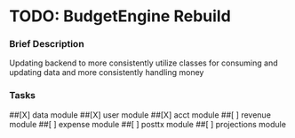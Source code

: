 # TODO: BudgetEngine Rebuild

### Brief Description

Updating backend to more consistently utilize classes for consuming and updating data and more consistently handling money

### Tasks

##[X] data module
##[X] user module
##[X] acct module
##[ ] revenue module
##[ ] expense module
##[ ] posttx module
##[ ] projections module